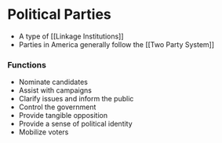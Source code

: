 # Political Parties
- A type of [[Linkage Institutions]] 
- Parties in America generally follow the [[Two Party System]]

### Functions
+ Nominate candidates
+ Assist with campaigns
+ Clarify issues and inform the public
+ Control the government
+ Provide tangible opposition
+ Provide a sense of political identity
+ Mobilize voters